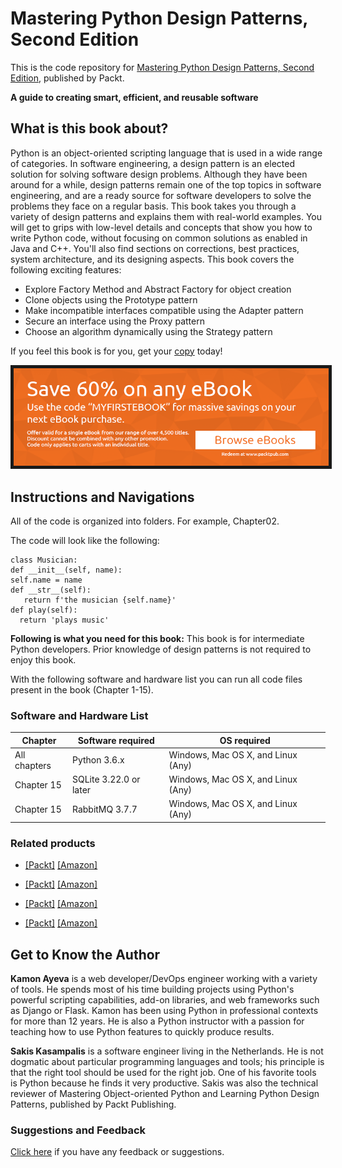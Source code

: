 # Mastering Python Design Patterns, Second Edition

<a href="https://www.packtpub.com/application-development/mastering-python-design-patterns-second-edition?utm_source=github&utm_medium=repository&utm_campaign="><img src="" alt="" height="256px" align="right"></a>

This is the code repository for [Mastering Python Design Patterns, Second Edition](https://www.packtpub.com/application-development/mastering-python-design-patterns-second-edition?utm_source=github&utm_medium=repository&utm_campaign=), published by Packt.

**A guide to creating smart, efficient, and reusable software**

## What is this book about?
Python is an object-oriented scripting language that is used in a wide range of categories. In software engineering, a design pattern is an elected solution for solving software design problems. Although they have been around for a while, design patterns remain one of the top topics in software engineering, and are a ready source for software developers to solve the problems they face on a regular basis. This book takes you through a variety of design patterns and explains them with real-world examples. You will get to grips with low-level details and concepts that show you how to write Python code, without focusing on common solutions as enabled in Java and C++. You'll also find sections on corrections, best practices, system architecture, and its designing aspects.
This book covers the following exciting features:
* Explore Factory Method and Abstract Factory for object creation
* Clone objects using the Prototype pattern
* Make incompatible interfaces compatible using the Adapter pattern
* Secure an interface using the Proxy pattern
* Choose an algorithm dynamically using the Strategy pattern


If you feel this book is for you, get your [copy](https://www.amazon.com/dp/1788837487) today!

<a href="https://www.packtpub.com/?utm_source=github&utm_medium=banner&utm_campaign=GitHubBanner"><img src="https://raw.githubusercontent.com/PacktPublishing/GitHub/master/GitHub.png" 
alt="https://www.packtpub.com/" border="5" /></a>

## Instructions and Navigations
All of the code is organized into folders. For example, Chapter02.

The code will look like the following:
```
class Musician:
def __init__(self, name):
self.name = name
def __str__(self):
   return f'the musician {self.name}'
def play(self):
  return 'plays music'
```

**Following is what you need for this book:**
This book is for intermediate Python developers. Prior knowledge of design patterns is not required to enjoy this book.

With the following software and hardware list you can run all code files present in the book (Chapter 1-15).
### Software and Hardware List
| Chapter | Software required | OS required |
| -------- | ------------------------------------ | ----------------------------------- |
|All chapters |Python 3.6.x  | Windows, Mac OS X, and Linux (Any) |
|Chapter 15  |SQLite 3.22.0 or later  | Windows, Mac OS X, and Linux (Any) |
|Chapter 15  |RabbitMQ 3.7.7  | Windows, Mac OS X, and Linux (Any) |


### Related products
*  [[Packt]](https://www.packtpub.com/application-development/learn-python-programming-second-edition?utm_source=github&utm_medium=repository&utm_campaign=) [[Amazon]](https://www.amazon.com/dp/1788996666)

*  [[Packt]](https://www.packtpub.com/application-development/clean-code-python?utm_source=github&utm_medium=repository&utm_campaign=) [[Amazon]](https://www.amazon.com/dp/1788835832)

*  [[Packt]]() [[Amazon]](https://www.amazon.com/dp/1788996666)

*  [[Packt]]() [[Amazon]](https://www.amazon.com/dp/1788835832)

## Get to Know the Author
**Kamon Ayeva**
 is a web developer/DevOps engineer working with a variety of tools. He spends most of his time building projects using Python's powerful scripting capabilities, add-on libraries, and web frameworks such as Django or Flask. Kamon has been using Python in professional contexts for more than 12 years. He is also a Python instructor with a passion for teaching how to use Python features to quickly produce results.


**Sakis Kasampalis**
 is a software engineer living in the Netherlands. He is not dogmatic about particular programming languages and tools; his principle is that the right tool should be used for the right job. One of his favorite tools is Python because he finds it very productive. Sakis was also the technical reviewer of Mastering Object-oriented Python and Learning Python Design Patterns, published by Packt Publishing.


### Suggestions and Feedback
[Click here](https://docs.google.com/forms/d/e/1FAIpQLSdy7dATC6QmEL81FIUuymZ0Wy9vH1jHkvpY57OiMeKGqib_Ow/viewform) if you have any feedback or suggestions.


